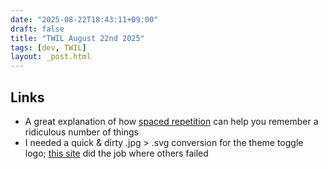 ```yaml
---
date: "2025-08-22T18:43:11+09:00"
draft: false
title: "TWIL August 22nd 2025"
tags: [dev, TWIL]
layout: _post.html
---
```


## Links

- A great explanation of how [spaced repetition](https://ncase.me/remember) can help you remember a ridiculous number of things
- I needed a quick & dirty .jpg > .svg conversion for the theme toggle logo; [this site](https://picsvg.com/) did the job where others failed
